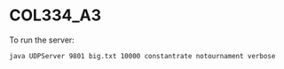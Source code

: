 # COL334_A3

To run the server:

`java UDPServer 9801 big.txt 10000 constantrate notournament verbose`
